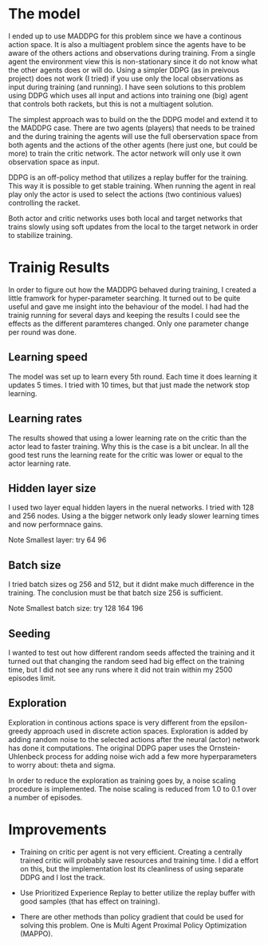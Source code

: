 
# The model

I ended up to use MADDPG for this problem since we have a continous action space.
It is also a multiagent problem since the agents have to be aware of the others actions
and observations during training. From 
a single agent the environment view this is non-stationary since it do not know what the other
agents does or will do. Using a simpler DDPG (as in preivous project) does not work (I tried) if 
you use only the local observations as input during training (and running). I have seen solutions to 
this problem using DDPG which uses all input and actions into training one (big) agent that controls 
both rackets, but this is not a multiagent solution.

The simplest approach was to build on the the DDPG model and
extend it to the MADDPG case. There are two agents (players) that needs to be trained and the during
training the agents will use the full oberservation space from both agents and the actions of the other
agents (here just one, but could be more) to train the critic network. The actor network will only 
use it own observation space as input. 

DDPG is an off-policy method that utilizes a replay buffer  for the training. This way it is possible 
to get stable training. When running the agent in real play only the actor is used to select the 
actions (two continious values) controlling the racket.

Both actor and critic networks uses both local and target networks that trains slowly using soft updates 
from the local to the target network in order to stabilize training.


# Trainig Results

In order to figure out how the MADDPG behaved during training, I created a little framwork for hyper-parameter searching.
It turned out to be quite useful and gave me insight into the behaviour of the model. I had 
had the trainig running for several days and keeping the results I could see the effects as the different paramteres changed.
Only one parameter change per round was done.

## Learning speed

The model was set up to learn every 5th round. Each time it does learning it updates 5 times. I tried with 10 times, but that 
just made the network stop learning. 

## Learning rates

The results showed that using a lower learning rate on the critic than the actor lead to faster
training. Why this is the case is a bit unclear. In all the good test runs the learning reate 
for the critic was lower or equal to the actor learning rate.

## Hidden layer size

I used two layer equal hidden layers in the nueral networks. I tried with 128 and 256 nodes. Using a
the bigger network only leady slower learning times and now performnace gains.

Note Smallest layer: try 64 96

## Batch size

I tried batch sizes og 256 and 512, but it didnt make much difference in the training.
The conclusion must be that batch size 256 is sufficient.

Note Smallest batch size: try 128 164 196 

## Seeding

I wanted to test out how different random seeds affected the training and it turned out that changing the 
random seed had big effect on the training time, but I did not see any runs where it did not train within my 2500 episodes
limit.

## Exploration

Exploration in continous actions space is very different from the epsilon-greedy approach used in discrete action 
spaces. Exploration is added by adding  random noise to the selected actions after the neural (actor) network has done 
it computations. The original DDPG paper uses the Ornstein-Uhlenbeck process for adding noise wich add a few more 
hyperparameters to worry about: theta and sigma.

In order to reduce the exploration as training goes by, a noise scaling procedure is implemented. The noise scaling
is reduced from  1.0 to 0.1 over a number of episodes.


# Improvements

 * Training on critic per agent is not very efficient. Creating a centrally trained critic will probably
save resources and training time. I did a effort on this, but the implementation lost its cleanliness of using separate 
DDPG and I lost the track.

 * Use Prioritized Experience Replay to better utilize the replay buffer with good samples (that has effect on training).

 * There are other methods than policy gradient that could be used for solving this problem. One is Multi Agent Proximal 
Policy Optimization (MAPPO). 